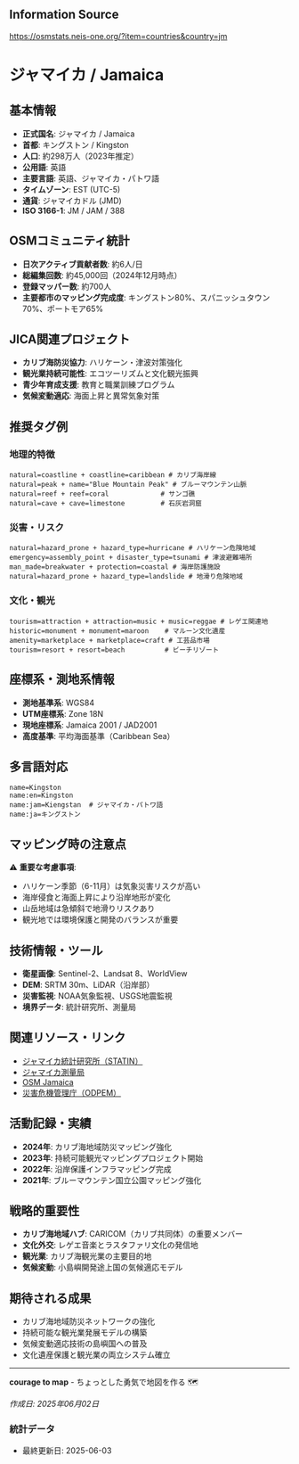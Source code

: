 ## Information Source
https://osmstats.neis-one.org/?item=countries&country=jm

# ジャマイカ / Jamaica

## 基本情報

- **正式国名**: ジャマイカ / Jamaica
- **首都**: キングストン / Kingston
- **人口**: 約298万人（2023年推定）
- **公用語**: 英語
- **主要言語**: 英語、ジャマイカ・パトワ語
- **タイムゾーン**: EST (UTC-5)
- **通貨**: ジャマイカドル (JMD)
- **ISO 3166-1**: JM / JAM / 388

## OSMコミュニティ統計

- **日次アクティブ貢献者数**: 約6人/日
- **総編集回数**: 約45,000回（2024年12月時点）
- **登録マッパー数**: 約700人
- **主要都市のマッピング完成度**: キングストン80%、スパニッシュタウン70%、ポートモア65%

## JICA関連プロジェクト

- **カリブ海防災協力**: ハリケーン・津波対策強化
- **観光業持続可能性**: エコツーリズムと文化観光振興
- **青少年育成支援**: 教育と職業訓練プログラム
- **気候変動適応**: 海面上昇と異常気象対策

## 推奨タグ例

### 地理的特徴
```
natural=coastline + coastline=caribbean # カリブ海岸線
natural=peak + name="Blue Mountain Peak" # ブルーマウンテン山脈
natural=reef + reef=coral             # サンゴ礁
natural=cave + cave=limestone         # 石灰岩洞窟
```

### 災害・リスク
```
natural=hazard_prone + hazard_type=hurricane # ハリケーン危険地域
emergency=assembly_point + disaster_type=tsunami # 津波避難場所
man_made=breakwater + protection=coastal # 海岸防護施設
natural=hazard_prone + hazard_type=landslide # 地滑り危険地域
```

### 文化・観光
```
tourism=attraction + attraction=music + music=reggae # レゲエ関連地
historic=monument + monument=maroon    # マルーン文化遺産
amenity=marketplace + marketplace=craft # 工芸品市場
tourism=resort + resort=beach          # ビーチリゾート
```

## 座標系・測地系情報

- **測地基準系**: WGS84
- **UTM座標系**: Zone 18N
- **現地座標系**: Jamaica 2001 / JAD2001
- **高度基準**: 平均海面基準（Caribbean Sea）

## 多言語対応

```
name=Kingston
name:en=Kingston
name:jam=Kiengstan  # ジャマイカ・パトワ語
name:ja=キングストン
```

## マッピング時の注意点

⚠️ **重要な考慮事項**:
- ハリケーン季節（6-11月）は気象災害リスクが高い
- 海岸侵食と海面上昇により沿岸地形が変化
- 山岳地域は急傾斜で地滑りリスクあり
- 観光地では環境保護と開発のバランスが重要

## 技術情報・ツール

- **衛星画像**: Sentinel-2、Landsat 8、WorldView
- **DEM**: SRTM 30m、LiDAR（沿岸部）
- **災害監視**: NOAA気象監視、USGS地震監視
- **境界データ**: 統計研究所、測量局

## 関連リソース・リンク

- [ジャマイカ統計研究所（STATIN）](https://statinja.gov.jm/)
- [ジャマイカ測量局](https://www.lmu.gov.jm/)
- [OSM Jamaica](https://www.openstreetmap.org/relation/555017)
- [災害危機管理庁（ODPEM）](https://www.odpem.org.jm/)

## 活動記録・実績

- **2024年**: カリブ海地域防災マッピング強化
- **2023年**: 持続可能観光マッピングプロジェクト開始
- **2022年**: 沿岸保護インフラマッピング完成
- **2021年**: ブルーマウンテン国立公園マッピング強化

## 戦略的重要性

- **カリブ海地域ハブ**: CARICOM（カリブ共同体）の重要メンバー
- **文化外交**: レゲエ音楽とラスタファリ文化の発信地
- **観光業**: カリブ海観光業の主要目的地
- **気候変動**: 小島嶼開発途上国の気候適応モデル

## 期待される成果

- カリブ海地域防災ネットワークの強化
- 持続可能な観光業発展モデルの構築
- 気候変動適応技術の島嶼国への普及
- 文化遺産保護と観光業の両立システム確立

---

**courage to map** - ちょっとした勇気で地図を作る 🗺️

*作成日: 2025年06月02日*

### 統計データ
- 最終更新日: 2025-06-03
